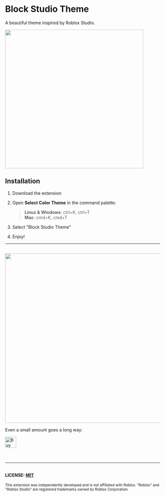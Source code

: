 # Block Studio Theme
  
A beautiful theme inspired by Roblox Studio.

<img style="width: 450px;" src="https://greencoinstudios.com/screenshot2.png" />

## Installation
1. Download the extension
2. Open **Select Color Theme** in the command palette:   

    > **Linux & Windows**: ctrl+K, ctrl+T  
    > **Mac**: cmd+K, cmd+T
3. Select "Block Studio Theme"
4. Enjoy!

____
<br>
<a href="https://ko-fi.com/D1D51KD42V"><img src="https://greencoinstudios.com/loveTheme3.png" width='550'></img></a>
<p>Even a small amount goes a long way:</p>
<a href='https://ko-fi.com/D1D51KD42V' target='_blank'><img height='36' style='border:0px;height:36px;' src='https://storage.ko-fi.com/cdn/kofi6.png?v=6' border='0' alt='Buy Me a Coffee at ko-fi.com' /></a>  
<br>
<br>
<br>
<hr>
<br>
<b>LICENSE: <a href="https://github.com/d05dev/Block-Studio-Theme-VSCode/blob/master/LICENSE">MIT</a></b>
<br>
<br>
<small>This extension was independently developed and is not affiliated with Roblox. "Roblox" and "Roblox Studio" are registered trademarks owned by Roblox Corporation.</small>
